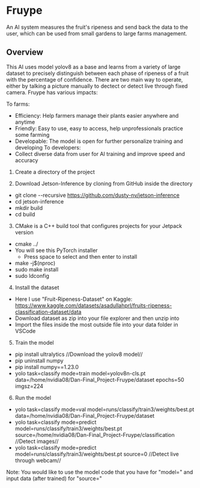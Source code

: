 
# Fruype

An AI system measures the fruit's ripeness and send back the data to the user, which can be used from small gardens to large farms management.

## Overview

This AI uses model yolov8 as a base and learns from a variety of large dataset to precisely distinguish between each phase of ripeness of a fruit with the percentage of confidence. There are two main way to operate, either by talking a picture manually to dectect or detect live through fixed camera. Fruype has various impacts:

To farms:
- Efficiency: Help farmers manage their plants easier anywhere and anytime
- Friendly: Easy to use, easy to access, help unprofessionals practice some farming
- Developable: The model is open for further personalize training and developing
To developers: 
- Collect diverse data from user for AI training and improve speed and accuracy

1. Create a directory of the project

2. Download  Jetson-Inference by cloning from GitHub inside the directory
- git clone --recursive https://github.com/dusty-nv/jetson-inference
- cd jetson-inference
- mkdir build
- cd build

3. CMake is a C++ build tool that configures projects for your Jetpack version
- cmake ../
- You will see this PyTorch installer
    - Press space to select and then enter to install
- make -j$(nproc)
- sudo make install
- sudo ldconfig

4. Install the dataset
- Here I use "Fruit-Ripeness-Dataset" on Kaggle: https://www.kaggle.com/datasets/asadullahprl/fruits-ripeness-classification-dataset/data
- Download dataset as zip into your file explorer and then unzip into
- Import the files inside the most outside file into your data folder in VSCode

5. Train the model
- pip install ultralytics
    //Download the yolov8 model//
- pip uninstall  numpy
- pip install numpy==1.23.0
- yolo task=classify mode=train model=yolov8n-cls.pt data=/home/nvidia08/Dan-Final_Project-Fruype/dataset epochs=50 imgsz=224

6. Run the model
- yolo task=classify mode=val model=runs/classify/train3/weights/best.pt data=/home/nvidia08/Dan-Final_Project-Fruype/dataset
- yolo task=classify mode=predict model=runs/classify/train3/weights/best.pt source=/home/nvidia08/Dan-Final_Project-Fruype/classification //Detect images//
- yolo task=classify mode=predict model=runs/classify/train3/weights/best.pt source=0 //Detect live through webcam//

Note: You would like to use the model code that you have for "model=" and input data (after trained) for "source=" 




